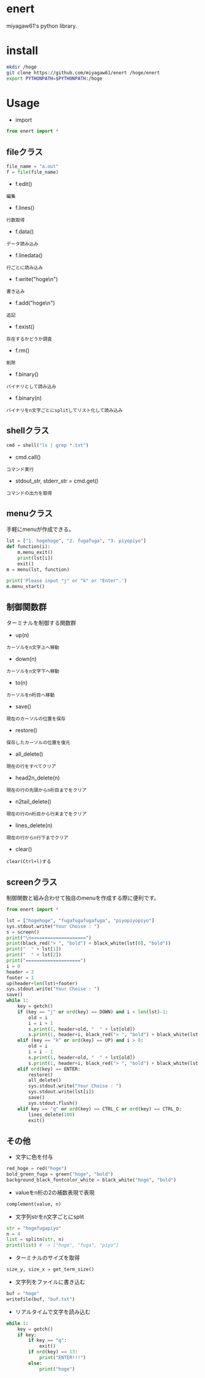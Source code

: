 enert
=====

miyagaw61's python library.

install
=======

```bash
mkdir /hoge  
git clone https://github.com/miyagaw61/enert /hoge/enert    
export PYTHONPATH=$PYTHONPATH:/hoge
```

Usage
=====

* import 
```python
from enert import *
```

## fileクラス
```python
file_name = "a.out"
f = file(file_name)
```
- f.edit()
```
編集
```

- f.lines()
```
行数取得
```

- f.data()
```
データ読み込み
```

- f.linedata()
```
行ごとに読み込み
```

- f.write("hoge\n")
```
書き込み
```

- f.add("hoge\n")
```
追記
```

- f.exist()
```
存在するかどうか調査
```

- f.rm()
```
削除
```

- f.binary()
```
バイナリとして読み込み
```

- f.binary(n)
```
バイナリをn文字ごとにsplitしてリスト化して読み込み
```

## shellクラス
```python
cmd = shell("ls | grep *.txt")
```
- cmd.call()
```
コマンド実行
```

- stdout_str, stderr_str = cmd.get()
```
コマンドの出力を取得
```

## menuクラス
手軽にmenuが作成できる。
```python
lst = ["1. hogehoge", "2. fugafuga", "3. piyopiyo"]
def function(i):
    m.menu_exit()
    print(lst[i])
    exit()
m = menu(lst, function)

print('Please input "j" or "k" or "Enter".')
m.menu_start()
```

## 制御関数群
ターミナルを制御する関数群
* up(n)
```
カーソルをn文字上へ移動
```

* down(n)
```
カーソルをn文字下へ移動
```

* to(n)
```
カーソルをn桁目へ移動
```

* save()
```
現在のカーソルの位置を保存
```

* restore()
```
保存したカーソルの位置を復元
```

* all_delete()
```
現在の行をすべてクリア
```

* head2n_delete(n)
```
現在の行の先頭からn桁目までをクリア
```

* n2tail_delete()
```
現在の行のn桁目から行末までをクリア
```

* lines_delete(n)
```
現在の行からn行下までクリア
```

* clear()
```
clear(Ctrl+l)する
```

## screenクラス
制御関数と組み合わせて独自のmenuを作成する際に便利です。
```python
from enert import *

lst = ["hogehoge", "fugafugafugafuga", "piyopiyopiyo"]
sys.stdout.write("Your Choise : ")
s = screen()
print("\n====================")
print(black_red("> ", "bold") + black_white(lst[0], "bold"))
print("  " + lst[1])
print("  " + lst[2])
print("====================")
i = 0
header = 2
footer = 1
up(header+len(lst)+footer)
sys.stdout.write("Your Choise : ")
save()
while 1:
    key = getch()
    if (key == "j" or ord(key) == DOWN) and i < len(lst)-1:
        old = i
        i = i + 1
        s.print(1, header+old, "  " + lst[old])
        s.print(1, header+i, black_red("> ", "bold") + black_white(lst[i], "bold"))
    elif (key == "k" or ord(key) == UP) and i > 0:
        old = i
        i = i - 1
        s.print(1, header+old, "  " + lst[old])
        s.print(1, header+i, black_red("> ", "bold") + black_white(lst[i], "bold"))
    elif ord(key) == ENTER:
        restore()
        all_delete()
        sys.stdout.write("Your Choise : ")
        sys.stdout.write(lst[i])
        save()
        sys.stdout.flush()
    elif key == "q" or ord(key) == CTRL_C or ord(key) == CTRL_D:
        lines_delete(100)
        exit()
```

## その他
* 文字に色を付与
```python
red_hoge = red("hoge")
bold_green_fuga = green("hoge", "bold")
background_black_fontcolor_white = black_white("hoge", "bold")
```

* valueをn桁の2の補数表現で表現
```python
complement(value, n)
```

* 文字列strをn文字ごとにsplit
```python
str = "hogefugapiyo"
n = 4
list = splitn(str, n)
print(list) # -> ["hoge", "fuga", "piyo"]
```

* ターミナルのサイズを取得
```python
size_y, size_x = get_term_size()
```

* 文字列をファイルに書き込む
```python
buf = "hoge"
writefile(buf, "buf.txt")
```

* リアルタイムで文字を読み込む
```python
while 1:
    key = getch()
    if key:
        if key == "q":
            exit()
        if ord(key) == 13:
            print("ENTER!!!")
        else:
            print("hoge")

```
